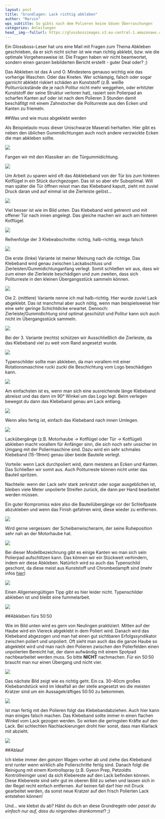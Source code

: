 ```yaml
---
layout: post
title: "Grundlagen: Lack richtig abkleben"
author: "Marvin"
wps_subtitle: So gibts nach dem Polieren keine bösen Überraschungen
categories: Anleitungen
head__img--fullurl: https://glossbossimages.s3.eu-central-1.amazonaws.com/marvin/richtigabkleben/P1020907.JPG
---
```

Ein Glossboss-Leser hat uns eine Mail mit Fragen zum Thema Abkleben geschrieben, da er sich nicht sicher ist wie man richtig abklebt, bzw. wie die optimale Vorgehensweise ist. Die Fragen haben wir nicht beantwortet, sondern einen ganzen bebilderten Bericht erstellt - guter Deal oder? ;)

Das Abkleben ist das A und O. Mindestens genauso wichtig wie das vorherige Waschen. Oder das Kneten. Wer schlampig, falsch oder sogar garnicht abklebt riskiert schäden an Kunststoff (z.B. weiße Politurrückstände die je nach Politur nicht mehr weggehen, oder erhitzter Kunststoff der seine Struktur verloren hat), rasiert sein Polierpad an scharfen Kanten auf oder ist nach dem Polieren 3 Stunden damit beschäfitgt mit einem Zahnstocher die Politurreste aus den Ecken und Kanten zu friemeln. 

##Was und wie muss abgeklebt werden

Als Beispielauto muss dieser Unischwarze Maserati herhalten. Hier gibt es neben den üblichen Gummidichtungen auch noch andere verzwickte Ecken die man abkleben sollte.

![](https://glossbossimages.s3.eu-central-1.amazonaws.com/marvin/richtigabkleben/P1020898.JPG)

Fangen wir mit den Klassiker an: die Türgummidichtung.

![](https://glossbossimages.s3.eu-central-1.amazonaws.com/marvin/richtigabkleben/P1020899.JPG)

Um Arbeit zu sparen wird oft das Abklebeband von der Tür bis zum hinteren Kotflügel in ein Stück durchgezogen. Das ist so aber ehr Suboptimal. Will man später die Tür öffnen reisst man das Klebeband kaputt, zieht mit zuviel Druck daran und auf einmal ist die Zierleiste gelöst... 

![](https://glossbossimages.s3.eu-central-1.amazonaws.com/marvin/richtigabkleben/P1020900.JPG)

Viel besser ist wie im Bild unten. Das Klebeband wird getrennt und mit offener Tür nach innen angelegt. Das gleiche machen wir auch am hinteren Kotflügel. 

![](https://glossbossimages.s3.eu-central-1.amazonaws.com/marvin/richtigabkleben/P1020901.JPG)

Reihenfolge der 3 Klebeabschnitte: richtig, halb-richtig, mega falsch

![](https://glossbossimages.s3.eu-central-1.amazonaws.com/marvin/richtigabkleben/P1020902.JPG)

Die erste (linke) Variante ist meiner Meinung nach die richtige. Das Klebeband wird genau zwischen Lackabschluss und Zierleisten/Gummidichtunganfang verlegt. Somit schließen wir aus, dass wir zum einen die Zierleiste beschädigen und zum zweiten, dass sich Politurreste in den kleinen Übergangsstück sammeln können.

![](https://glossbossimages.s3.eu-central-1.amazonaws.com/marvin/richtigabkleben/P1020903.JPG)

Die 2. (mittlere) Variante nenne ich mal halb-richtig. Hier wurde zuviel Lack abgeklebt. Das ist manchmal aber auch nötig, wenn man beispielsweise hier eine sehr geringe Schichtdicke erwartet. Dennoch: Zierleiste/Gummidichtung sind optimal geschützt und Politur kann sich auch nicht im Übergangsstück sammeln.

![](https://glossbossimages.s3.eu-central-1.amazonaws.com/marvin/richtigabkleben/P1020904.JPG)

Bei der 3. Variante (rechts) schützen wir Ausschließlich die Zierleiste, da das Klebeband viel zu weit vom Rand angesetzt wurde.

![](https://glossbossimages.s3.eu-central-1.amazonaws.com/marvin/richtigabkleben/P1020905.JPG)

Typenschilder sollte man abkleben, da man vorallem mit einer Rotationsmaschine rucki zucki die Beschichtung vom Logo beschädigen kann. 

![](https://glossbossimages.s3.eu-central-1.amazonaws.com/marvin/richtigabkleben/P1020906.JPG)

Am einfachsten ist es, wenn man sich eine ausreichende länge Klebeband abreisst und das dann im 90° Winkel um das Logo legt. Beim verlegen bewegst du dann das Klebeband genau am Lack entlang. 

![](https://glossbossimages.s3.eu-central-1.amazonaws.com/marvin/richtigabkleben/P1020907.JPG)

Wenn alles fertig ist, einfach das Klebeband nach innen Umlegen.

![](https://glossbossimages.s3.eu-central-1.amazonaws.com/marvin/richtigabkleben/P1020908.JPG)

Lackübergänge (z.B. Motorhaube -> Kotflügel oder Tür -> Kotflügel) abkleben macht vorallem für Anfänger sinn, die sich noch sehr unsicher im Umgang mit der Poliermaschine sind. Dazu wird ein sehr schmales Klebeband (15-19mm) genau über beide Bauteile verlegt.

Vorteile: wenn Lack durchpoliert wird, dann meistens an Ecken und Kanten. Das Schließen wir somit aus. Auch Politurreste können nicht unter das Bauteil spritzen.

Nachteile: wenn der Lack sehr stark zerkratzt oder sogar ausgeblichen ist, bleiben viele Meter unpolierte Streifen zurück, die dann per Hand bearbeitet werden müssen.

Ein guter Kompromiss wäre also die Bauteilübergänge vor der Schleifpaste abzukleben und wenn das Finish gefahren wird, diese wieder zu entfernen. 


![](https://glossbossimages.s3.eu-central-1.amazonaws.com/marvin/richtigabkleben/P1020909.JPG)

Wird gerne vergessen: der Scheibenwischerarm, der seine Ruheposition sehr nah an der Motorhaube hat. 

![](https://glossbossimages.s3.eu-central-1.amazonaws.com/marvin/richtigabkleben/P1020911.JPG)

Bei dieser Modellbezeichnung gibt es einige Kanten wo man sich sein Polierpad aufschlitzen kann. Das können wir ein Stückweit verhindern, indem wir diese Abkleben. Natürlich wird so auch das Typenschild geschont, da diese meist aus Kunststoff und Chrombedampft sind (mehr infos [hier](https://glossboss.de/anleitungen/chrom-polieren-zierleisten-chromstossstangen/))

![](https://glossbossimages.s3.eu-central-1.amazonaws.com/marvin/richtigabkleben/P1020912.jpg)

Einen Allgemeingültigen Tipp gibt es hier leider nicht. Typenschilder abkleben ist und bleibt eine fummelarbeit. 

![](https://glossbossimages.s3.eu-central-1.amazonaws.com/marvin/richtigabkleben/P1020913.jpg)

##Abkleben fürs 50:50

Wie im Bild unten wird es gern von Neulingen praktiziert. Mitten auf der Haube wird ein Viereck abgeklebt in dem Poliert wird. Danach wird das Klebeband abgezogen und man hat einen gut sichtbaren Erfolgssyndikator zwischen poliert und unpoliert. Oft sieht man auch das die ganze Haube so abgeklebt wird und man nach den Polieren zwischen den Polierfelden einen unpolierten Bereicht hat, der dann aufwändig mit einem Spotpad nachbearbeitet werden muss.
So bitte **NICHT** nachmachen. Für ein 50:50 braucht man nur einen Übergang und nicht vier. 

![](https://glossbossimages.s3.eu-central-1.amazonaws.com/marvin/richtigabkleben/P1020914.JPG)

Das nächste Bild zeigt wie es richtig geht. Ein ca. 30-40cm großes Klebebandstück wird im Idealfall an der stelle angesetzt wo die meisten Kratzer sind um ein Aussagekräftiges 50:50 zu bekommen. 

![](https://glossbossimages.s3.eu-central-1.amazonaws.com/marvin/richtigabkleben/P1020915.JPG)

Ist man fertig mit den Polieren folgt das Klebebandabziehen. Auch hier kann man einiges falsch machen. Das Klebeband sollte immer in einen flachen Winkel vom Lack gezogen werden. So wirken die geringsten Kräfte auf den Lack. Bei schlechten Nachlackierungen droht hier sonst, dass man Klarlack mit abzieht. 

![](https://glossbossimages.s3.eu-central-1.amazonaws.com/marvin/richtigabkleben/P1020916.JPG)

##Ablauf

Ich klebe immer den *ganzen* Wagen vorher ab und ziehe das Klebeband erst runter wenn wirklich alle Polierschritte fertig sind. Danach folgt die Reinigung mit einem Kontrollspray (z.B. Gyeon Prep, Petzoldts Kontrollreiniger usw) da sich Klebereste auf den Lack befinden können. Diese Klebereste sind sehr gut im oberen Bild zu sehen und lassen sich in der Regel recht einfach entfernen. Auf keinen fall darf hier mit Druck gearbeitet werden, da sonst neue Kratzer auf den frisch Polierten Lack entstehen können! 

Und... wie klebst du ab? Hälst du dich an diese Grundregeln oder *passt du einfach nur auf, dass du nirgendwo drankommst*? ;)
